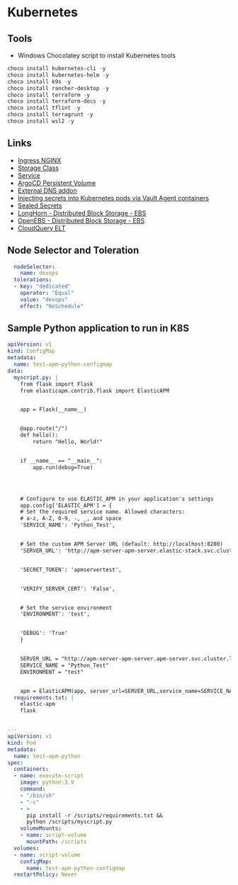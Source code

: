 # Kubernetes

## Tools

* Windows Chocolatey script to install Kubernetes tools

```powershell
choco install kubernetes-cli -y
choco install kubernetes-helm -y
choco install k9s -y
choco install rancher-desktop -y
choco install terraform -y
choco install terraform-docs -y
choco install tflint -y
choco install terragrunt -y
choco install wsl2 -y
```

## Links

* [Ingress NGINX](https://github.com/kubernetes/ingress-nginx/tree/main/charts/ingress-nginx)
* [Storage Class](https://kubernetes.io/docs/concepts/storage/storage-classes/)
* [Service](https://kubernetes.io/docs/concepts/services-networking/service/)
* [ArgoCD Persistent Volume](https://github.com/argoproj/argo-helm/issues/438)
* [External DNS addon](https://github.com/kubernetes-sigs/external-dns)
* [Injecting secrets into Kubernetes pods via Vault Agent containers](https://developer.hashicorp.com/vault/tutorials/kubernetes/kubernetes-sidecar)
* [Sealed Secrets](https://github.com/bitnami-labs/sealed-secrets)
* [LongHorn - Distributed Block Storage - EBS](https://longhorn.io/)
* [OpenEBS - Distributed Block Storage - EBS](https://openebs.io/)
* [CloudQuery ELT](https://github.com/cloudquery/cloudquery)


## Node Selector and Toleration

```yaml
  nodeSelector:
    name: devops
  tolerations:
  - key: "dedicated"
    operator: "Equal"
    value: "devops"
    effect: "NoSchedule"
```

## Sample Python application to run in K8S

```yaml
apiVersion: v1
kind: ConfigMap
metadata:
  name: test-apm-python-configmap
data:
  myscript.py: |
    from flask import Flask
    from elasticapm.contrib.flask import ElasticAPM


    app = Flask(__name__)


    @app.route("/")
    def hello():
        return "Hello, World!"


    if __name__ == "__main__":
        app.run(debug=True)




    # Configure to use ELASTIC_APM in your application's settings
    app.config['ELASTIC_APM'] = {
    # Set the required service name. Allowed characters:
    # a-z, A-Z, 0-9, -, _, and space
    'SERVICE_NAME': 'Python_Test',


    # Set the custom APM Server URL (default: http://localhost:8200)
    'SERVER_URL': 'http://apm-server-apm-server.elastic-stack.svc.cluster.local:8200',


    'SECRET_TOKEN': 'apmservertest',


    'VERIFY_SERVER_CERT': 'False',


    # Set the service environment
    'ENVIRONMENT': 'test',


    'DEBUG': 'True'
    }


    SERVER_URL = "http://apm-server-apm-server.apm-server.svc.cluster.local:8200"
    SERVICE_NAME = "Python_Test"
    ENVIRONMENT = "test"


    apm = ElasticAPM(app, server_url=SERVER_URL,service_name=SERVICE_NAME,environment=ENVIRONMENT)
  requirements.txt: |
    elastic-apm
    flask


---
apiVersion: v1
kind: Pod
metadata:
  name: test-apm-python
spec:
  containers:
  - name: execute-script
    image: python:3.9
    command:
    - "/bin/sh"
    - "-c"
    - >
      pip install -r /scripts/requirements.txt &&
      python /scripts/myscript.py
    volumeMounts:
    - name: script-volume
      mountPath: /scripts
  volumes:
  - name: script-volume
    configMap:
      name: test-apm-python-configmap
  restartPolicy: Never
```

